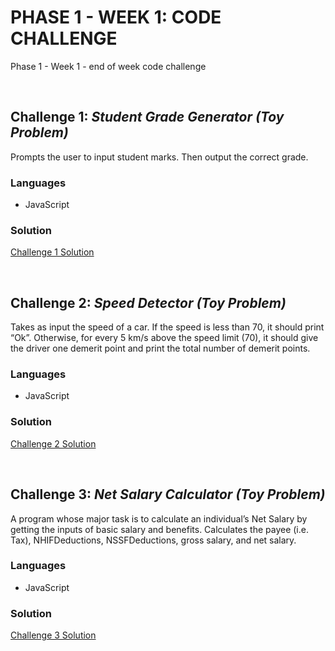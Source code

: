 # PHASE 1 - WEEK 1: CODE CHALLENGE 

Phase 1 - Week 1 - end of week code challenge

&nbsp;

## **Challenge 1**: *Student Grade Generator (Toy Problem)*

Prompts the user to input student marks. Then output the correct grade.

### Languages
- JavaScript

### Solution
[Challenge 1 Solution](/challenge1.js)

&nbsp;

## **Challenge 2**: *Speed Detector (Toy Problem)*

Takes as input the speed of a car. If the speed is less than 70, it should print “Ok”. Otherwise, for every 5 km/s above the speed limit (70), it should give the driver one demerit point and print the total number of demerit points.

### Languages
- JavaScript

### Solution
[Challenge 2 Solution](/challenge2.js)

&nbsp;

## **Challenge 3**: *Net Salary Calculator (Toy Problem)*

A program whose major task is to calculate an individual’s Net Salary by getting the inputs of basic salary and benefits. Calculates the payee (i.e. Tax), NHIFDeductions, NSSFDeductions, gross salary, and net salary.

### Languages
- JavaScript

### Solution
[Challenge 3 Solution](/challenge3.js)